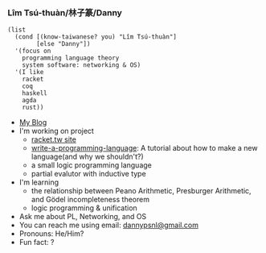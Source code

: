 ### Lîm Tsú-thuàn/林子篆/Danny

```racket
(list
  (cond [(know-taiwanese? you) "Lîm Tsú-thuàn"]
        [else "Danny"])
  '(focus on
    programming language theory
    system software: networking & OS)
  '(I like
    racket
    coq
    haskell
    agda
    rust))
```

- [My Blog](http://dannypsnl.github.io/)
- I'm working on project
  - [racket.tw site](https://racket-tw.github.io/)
  - [write-a-programming-language](https://github.com/dannypsnl/write-a-programming-language): A tutorial about how to make a new language(and why we shouldn't?)
  - a small logic programming language
  - partial evalutor with inductive type
- I'm learning
  - the relationship between Peano Arithmetic, Presburger Arithmetic, and Gödel incompleteness theorem
  - logic programming & unification
- Ask me about PL, Networking, and OS
- You can reach me using email: dannypsnl@gmail.com
- Pronouns: He/Him?
- Fun fact: ?
